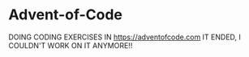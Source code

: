 # Advent-of-Code 
DOING CODING EXERCISES IN https://adventofcode.com
IT ENDED, I COULDN'T WORK ON IT ANYMORE!!
